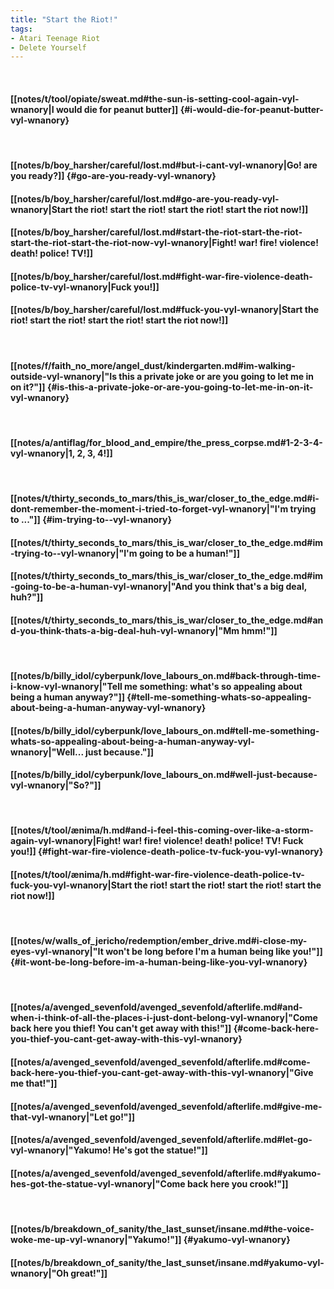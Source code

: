 ```yaml
---
title: "Start the Riot!"
tags:
- Atari Teenage Riot
- Delete Yourself
---
```

&nbsp;
#### [[notes/t/tool/opiate/sweat.md#the-sun-is-setting-cool-again-vyl-wnanory|I would die for peanut butter]] {#i-would-die-for-peanut-butter-vyl-wnanory}
&nbsp;
#### [[notes/b/boy_harsher/careful/lost.md#but-i-cant-vyl-wnanory|Go! are you ready?]] {#go-are-you-ready-vyl-wnanory}
#### [[notes/b/boy_harsher/careful/lost.md#go-are-you-ready-vyl-wnanory|Start the riot! start the riot! start the riot! start the riot now!]]
#### [[notes/b/boy_harsher/careful/lost.md#start-the-riot-start-the-riot-start-the-riot-start-the-riot-now-vyl-wnanory|Fight! war! fire! violence! death! police! TV!]]
#### [[notes/b/boy_harsher/careful/lost.md#fight-war-fire-violence-death-police-tv-vyl-wnanory|Fuck you!]]
#### [[notes/b/boy_harsher/careful/lost.md#fuck-you-vyl-wnanory|Start the riot! start the riot! start the riot! start the riot now!]]
&nbsp;
#### [[notes/f/faith_no_more/angel_dust/kindergarten.md#im-walking-outside-vyl-wnanory|"Is this a private joke or are you going to let me in on it?"]] {#is-this-a-private-joke-or-are-you-going-to-let-me-in-on-it-vyl-wnanory}
&nbsp;
#### [[notes/a/antiflag/for_blood_and_empire/the_press_corpse.md#1-2-3-4-vyl-wnanory|1, 2, 3, 4!]]
&nbsp;
#### [[notes/t/thirty_seconds_to_mars/this_is_war/closer_to_the_edge.md#i-dont-remember-the-moment-i-tried-to-forget-vyl-wnanory|"I'm trying to ..."]] {#im-trying-to--vyl-wnanory}
#### [[notes/t/thirty_seconds_to_mars/this_is_war/closer_to_the_edge.md#im-trying-to--vyl-wnanory|"I'm going to be a human!"]]
#### [[notes/t/thirty_seconds_to_mars/this_is_war/closer_to_the_edge.md#im-going-to-be-a-human-vyl-wnanory|"And you think that's a big deal, huh?"]]
#### [[notes/t/thirty_seconds_to_mars/this_is_war/closer_to_the_edge.md#and-you-think-thats-a-big-deal-huh-vyl-wnanory|"Mm hmm!"]]
&nbsp;
#### [[notes/b/billy_idol/cyberpunk/love_labours_on.md#back-through-time-i-know-vyl-wnanory|"Tell me something: what's so appealing about being a human anyway?"]] {#tell-me-something-whats-so-appealing-about-being-a-human-anyway-vyl-wnanory}
#### [[notes/b/billy_idol/cyberpunk/love_labours_on.md#tell-me-something-whats-so-appealing-about-being-a-human-anyway-vyl-wnanory|"Well... just because."]]
#### [[notes/b/billy_idol/cyberpunk/love_labours_on.md#well-just-because-vyl-wnanory|"So?"]]
&nbsp;
#### [[notes/t/tool/ænima/h.md#and-i-feel-this-coming-over-like-a-storm-again-vyl-wnanory|Fight! war! fire! violence! death! police! TV! Fuck you!]] {#fight-war-fire-violence-death-police-tv-fuck-you-vyl-wnanory}
#### [[notes/t/tool/ænima/h.md#fight-war-fire-violence-death-police-tv-fuck-you-vyl-wnanory|Start the riot! start the riot! start the riot! start the riot now!]]
&nbsp;
#### [[notes/w/walls_of_jericho/redemption/ember_drive.md#i-close-my-eyes-vyl-wnanory|"It won't be long before I'm a human being like you!"]] {#it-wont-be-long-before-im-a-human-being-like-you-vyl-wnanory}
&nbsp;
#### [[notes/a/avenged_sevenfold/avenged_sevenfold/afterlife.md#and-when-i-think-of-all-the-places-i-just-dont-belong-vyl-wnanory|"Come back here you thief! You can't get away with this!"]] {#come-back-here-you-thief-you-cant-get-away-with-this-vyl-wnanory}
#### [[notes/a/avenged_sevenfold/avenged_sevenfold/afterlife.md#come-back-here-you-thief-you-cant-get-away-with-this-vyl-wnanory|"Give me that!"]]
#### [[notes/a/avenged_sevenfold/avenged_sevenfold/afterlife.md#give-me-that-vyl-wnanory|"Let go!"]]
#### [[notes/a/avenged_sevenfold/avenged_sevenfold/afterlife.md#let-go-vyl-wnanory|"Yakumo! He's got the statue!"]]
#### [[notes/a/avenged_sevenfold/avenged_sevenfold/afterlife.md#yakumo-hes-got-the-statue-vyl-wnanory|"Come back here you crook!"]]
&nbsp;
#### [[notes/b/breakdown_of_sanity/the_last_sunset/insane.md#the-voice-woke-me-up-vyl-wnanory|"Yakumo!"]] {#yakumo-vyl-wnanory}
#### [[notes/b/breakdown_of_sanity/the_last_sunset/insane.md#yakumo-vyl-wnanory|"Oh great!"]]
